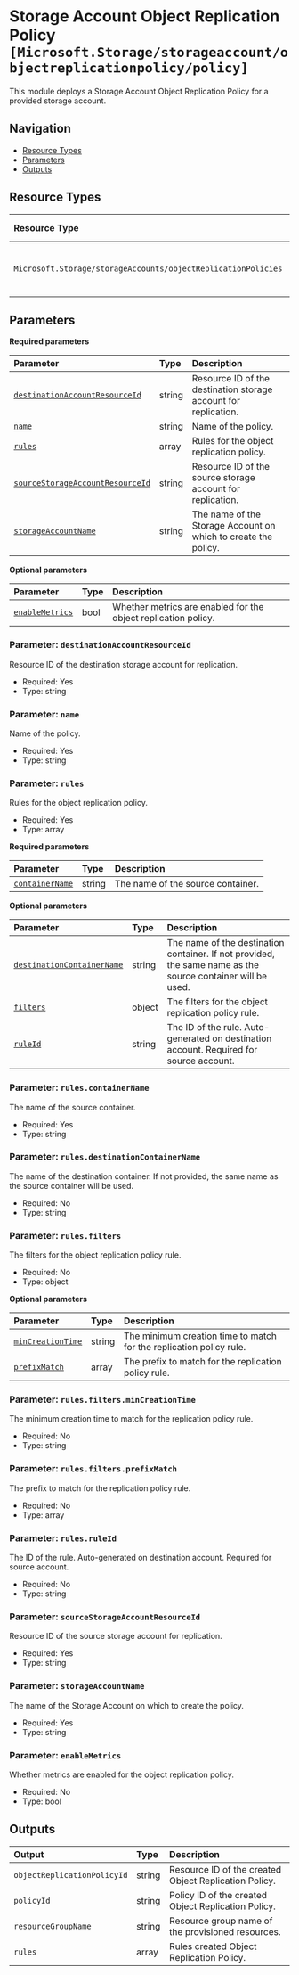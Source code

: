 # Storage Account Object Replication Policy `[Microsoft.Storage/storageaccount/objectreplicationpolicy/policy]`

This module deploys a Storage Account Object Replication Policy for a provided storage account.

## Navigation

- [Resource Types](#Resource-Types)
- [Parameters](#Parameters)
- [Outputs](#Outputs)

## Resource Types

| Resource Type | API Version | References |
| :-- | :-- | :-- |
| `Microsoft.Storage/storageAccounts/objectReplicationPolicies` | 2025-01-01 | <ul style="padding-left: 0px;"><li>[AzAdvertizer](https://www.azadvertizer.net/azresourcetypes/microsoft.storage_storageaccounts_objectreplicationpolicies.html)</li><li>[Template reference](https://learn.microsoft.com/en-us/azure/templates/Microsoft.Storage/2025-01-01/storageAccounts/objectReplicationPolicies)</li></ul> |

## Parameters

**Required parameters**

| Parameter | Type | Description |
| :-- | :-- | :-- |
| [`destinationAccountResourceId`](#parameter-destinationaccountresourceid) | string | Resource ID of the destination storage account for replication. |
| [`name`](#parameter-name) | string | Name of the policy. |
| [`rules`](#parameter-rules) | array | Rules for the object replication policy. |
| [`sourceStorageAccountResourceId`](#parameter-sourcestorageaccountresourceid) | string | Resource ID of the source storage account for replication. |
| [`storageAccountName`](#parameter-storageaccountname) | string | The name of the Storage Account on which to create the policy. |

**Optional parameters**

| Parameter | Type | Description |
| :-- | :-- | :-- |
| [`enableMetrics`](#parameter-enablemetrics) | bool | Whether metrics are enabled for the object replication policy. |

### Parameter: `destinationAccountResourceId`

Resource ID of the destination storage account for replication.

- Required: Yes
- Type: string

### Parameter: `name`

Name of the policy.

- Required: Yes
- Type: string

### Parameter: `rules`

Rules for the object replication policy.

- Required: Yes
- Type: array

**Required parameters**

| Parameter | Type | Description |
| :-- | :-- | :-- |
| [`containerName`](#parameter-rulescontainername) | string | The name of the source container. |

**Optional parameters**

| Parameter | Type | Description |
| :-- | :-- | :-- |
| [`destinationContainerName`](#parameter-rulesdestinationcontainername) | string | The name of the destination container. If not provided, the same name as the source container will be used. |
| [`filters`](#parameter-rulesfilters) | object | The filters for the object replication policy rule. |
| [`ruleId`](#parameter-rulesruleid) | string | The ID of the rule. Auto-generated on destination account. Required for source account. |

### Parameter: `rules.containerName`

The name of the source container.

- Required: Yes
- Type: string

### Parameter: `rules.destinationContainerName`

The name of the destination container. If not provided, the same name as the source container will be used.

- Required: No
- Type: string

### Parameter: `rules.filters`

The filters for the object replication policy rule.

- Required: No
- Type: object

**Optional parameters**

| Parameter | Type | Description |
| :-- | :-- | :-- |
| [`minCreationTime`](#parameter-rulesfiltersmincreationtime) | string | The minimum creation time to match for the replication policy rule. |
| [`prefixMatch`](#parameter-rulesfiltersprefixmatch) | array | The prefix to match for the replication policy rule. |

### Parameter: `rules.filters.minCreationTime`

The minimum creation time to match for the replication policy rule.

- Required: No
- Type: string

### Parameter: `rules.filters.prefixMatch`

The prefix to match for the replication policy rule.

- Required: No
- Type: array

### Parameter: `rules.ruleId`

The ID of the rule. Auto-generated on destination account. Required for source account.

- Required: No
- Type: string

### Parameter: `sourceStorageAccountResourceId`

Resource ID of the source storage account for replication.

- Required: Yes
- Type: string

### Parameter: `storageAccountName`

The name of the Storage Account on which to create the policy.

- Required: Yes
- Type: string

### Parameter: `enableMetrics`

Whether metrics are enabled for the object replication policy.

- Required: No
- Type: bool

## Outputs

| Output | Type | Description |
| :-- | :-- | :-- |
| `objectReplicationPolicyId` | string | Resource ID of the created Object Replication Policy. |
| `policyId` | string | Policy ID of the created Object Replication Policy. |
| `resourceGroupName` | string | Resource group name of the provisioned resources. |
| `rules` | array | Rules created Object Replication Policy. |
